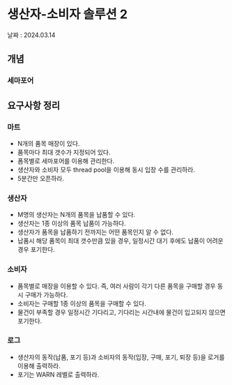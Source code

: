 # 생산자-소비자 솔루션 2
날짜 : 2024.03.14

## 개념
### 세마포어 


## 요구사항 정리
### 마트
- N개의 품목 매장이 있다.
- 품목마다 최대 갯수가 지정되어 있다.
- 폼목별로 세마포어를 이용해 관리한다.
- 생산자와 소비자 모두 thread pool을 이용해 동시 입장 수를 관리하라.
- 5분간만 오픈하라.


### 생산자
- M명의 생산자는 N개의 품목을 납품할 수 있다.
- 생산자는 1종 이상의 품목 납품이 가능하다.
- 생산자가 품목을 납품하기 전까지는 어떤 품목인지 알 수 없다.
- 납품시 해당 품목이 최대 갯수만큼 있을 경우, 일정시간 대기 후에도 납품이 어려운 경우 포기한다.

### 소비자
- 품목별로 매장을 이용할 수 있다. 즉, 여러 사람이 각기 다른 품목을 구매할 경우 동시 구매가 가능하다.
- 소비자는 구매할 1종 이상의 품목을 구매할 수 있다.
- 물건이 부족할 경우 일정시간 기다리고, 기다리는 시간내에 물건이 입고되지 않으면 포기한다.


### 로그
- 생산자의 동작(납품, 포기 등)과 소비자의 동작(입장, 구매, 포기, 퇴장 등)을 로거를 이용해 출력하라.
- 포기는 WARN 레벨로 출력하라.

